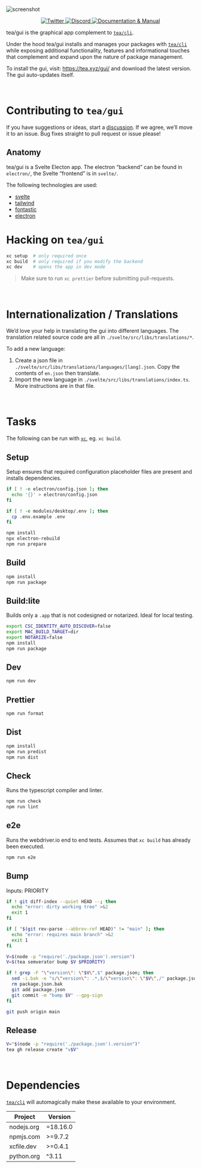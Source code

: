![screenshot](https://user-images.githubusercontent.com/58962/235918362-48efad34-8f7b-4420-81db-abfa0d7cafe7.jpg)

<p align="center">
  <a href="https://twitter.com/teaxyz">
    <img
      src="https://img.shields.io/badge/-teaxyz-2675f5?logo=twitter&logoColor=fff"
      alt="Twitter" />
  </a>
  <a href="https://discord.gg/JKzuqrW9">
    <img
      src="https://img.shields.io/discord/906608167901876256?label=discord&color=29f746"
      alt="Discord" />
  </a>
  <a href="https://docs.tea.xyz">
    <img
      src="https://img.shields.io/badge/-docs-2675f5?logoColor=fff&color=ff00ff&logo=gitbook"
      alt="Documentation & Manual" />
  </a>
</p>

tea/gui is the graphical app complement to [`tea/cli`].

Under the hood tea/gui installs and manages your packages with [`tea/cli`]
while exposing additional functionality, features and informational touches
that complement and expand upon the nature of package management.

To install the gui, visit: <https://tea.xyz/gui/> and download the latest
version. The gui auto-updates itself.

&nbsp;

# Contributing to `tea/gui`

If you have suggestions or ideas, start a [discussion]. If we agree, we’ll
move it to an issue. Bug fixes straight to pull request or issue please!

## Anatomy

tea/gui is a Svelte Electon app. The electron “backend” can be found in
`electron/`, the Svelte “frontend” is in `svelte/`.

The following technologies are used:

- [svelte](https://svelte.dev/)
- [tailwind](https://tailwindcss.com/)
- [fontastic](https://fontastic.me)
- [electron](http://electronjs.org)

# Hacking on `tea/gui`

```sh
xc setup  # only required once
xc build  # only required if you modify the backend
xc dev    # opens the app in dev mode
```

> Make sure to run `xc prettier` before submitting pull-requests.

&nbsp;

# Internationalization / Translations

We’d love your help in translating the gui into different languages.
The translation related source code are all in `./svelte/src/libs/translations/*`.

To add a new language:

1. Create a json file in `./svelte/src/libs/translations/languages/[lang].json`.
   Copy the contents of `en.json` then translate.
2. Import the new language in `./svelte/src/libs/translations/index.ts`.
   More instructions are in that file.

&nbsp;

# Tasks

The following can be run with [`xc`], eg. `xc build`.

## Setup

Setup ensures that required configuration placeholder files are present and
installs dependencies.

```sh
if [ ! -e electron/config.json ]; then
  echo '{}' > electron/config.json
fi

if [ ! -e modules/desktop/.env ]; then
  cp .env.example .env
fi

npm install
npx electron-rebuild
npm run prepare
```

## Build

```sh
npm install
npm run package
```

## Build:lite

Builds only a `.app` that is not codesigned or notarized. Ideal for local testing.

```sh
export CSC_IDENTITY_AUTO_DISCOVER=false
export MAC_BUILD_TARGET=dir
export NOTARIZE=false
npm install
npm run package
```

## Dev

```sh
npm run dev
```

## Prettier

```sh
npm run format
```

## Dist

```sh
npm install
npm run predist
npm run dist
```

## Check

Runs the typescript compiler and linter.

```sh
npm run check
npm run lint
```

## e2e

Runs the webdriver.io end to end tests. Assumes that `xc build` has already been
executed.

```sh
npm run e2e
```

## Bump

Inputs: PRIORITY

```sh
if ! git diff-index --quiet HEAD --; then
  echo "error: dirty working tree" >&2
  exit 1
fi

if [ "$(git rev-parse --abbrev-ref HEAD)" != "main" ]; then
  echo "error: requires main branch" >&2
  exit 1
fi

V=$(node -p "require('./package.json').version")
V=$(tea semverator bump $V $PRIORITY)

if ! grep -F "\"version\": \"$V\",$" package.json; then
  sed -i.bak -e "s/\"version\": .*,$/\"version\": \"$V\",/" package.json
  rm package.json.bak
  git add package.json
  git commit -m "bump $V" --gpg-sign
fi

git push origin main
```

## Release

```sh
V="$(node -p "require('./package.json').version")"
tea gh release create "v$V"
```

&nbsp;

# Dependencies

[`tea/cli`] will automagically make these available to your environment.

| Project    | Version  |
| ---------- | -------- |
| nodejs.org | =18.16.0 |
| npmjs.com  | >=9.7.2  |
| xcfile.dev | >=0.4.1  |
| python.org | ^3.11    |

[`tea/cli`]: https://github.com/teaxyz/cli
[`xc`]: https://xcfile.dev
[discussion]: https://github.com/orgs/teaxyz/discussions
